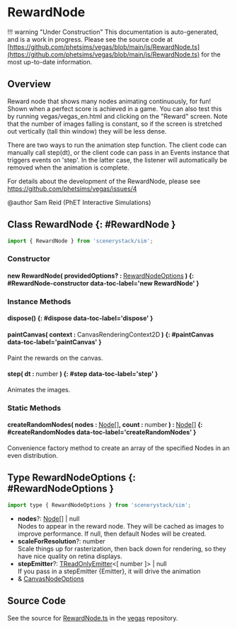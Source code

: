 # RewardNode

!!! warning "Under Construction"
    This documentation is auto-generated, and is a work in progress. Please see the source code at
    [https://github.com/phetsims/vegas/blob/main/js/RewardNode.ts](https://github.com/phetsims/vegas/blob/main/js/RewardNode.ts) for the most up-to-date information.

## Overview

Reward node that shows many nodes animating continuously, for fun!  Shown when a perfect score is achieved in a game.
You can also test this by running vegas/vegas_en.html and clicking on the "Reward" screen.
Note that the number of images falling is constant, so if the screen is stretched out vertically (tall thin window)
they will be less dense.

There are two ways to run the animation step function.  The client code can manually call step(dt), or the client
code can pass in an Events instance that triggers events on 'step'. In the latter case, the listener will
automatically be removed when the animation is complete.

For details about the development of the RewardNode, please see https://github.com/phetsims/vegas/issues/4

@author Sam Reid (PhET Interactive Simulations)

## Class RewardNode {: #RewardNode }


```js
import { RewardNode } from 'scenerystack/sim';
```
### Constructor

#### new RewardNode( providedOptions? : <span style="font-weight: 400;">[RewardNodeOptions](../sim/RewardNode.md#RewardNodeOptions)</span> ) {: #RewardNode-constructor data-toc-label='new RewardNode' }

### Instance Methods

#### dispose() {: #dispose data-toc-label='dispose' }

#### paintCanvas( context : <span style="font-weight: 400;">CanvasRenderingContext2D</span> ) {: #paintCanvas data-toc-label='paintCanvas' }

Paint the rewards on the canvas.

#### step( dt : <span style="font-weight: 400;"><span style="color: hsla(calc(var(--md-hue) + 180deg),80%,40%,1);">number</span></span> ) {: #step data-toc-label='step' }

Animates the images.

### Static Methods

#### createRandomNodes( nodes : <span style="font-weight: 400;">[Node](../scenery/Node.md)[]</span>, count : <span style="font-weight: 400;"><span style="color: hsla(calc(var(--md-hue) + 180deg),80%,40%,1);">number</span></span> ) : <span style="font-weight: 400;">[Node](../scenery/Node.md)[]</span> {: #createRandomNodes data-toc-label='createRandomNodes' }

Convenience factory method to create an array of the specified Nodes in an even distribution.



## Type RewardNodeOptions {: #RewardNodeOptions }


```js
import type { RewardNodeOptions } from 'scenerystack/sim';
```


- **nodes**?: [Node](../scenery/Node.md)[] | <span style="color: hsla(calc(var(--md-hue) + 180deg),80%,40%,1);">null</span>
<br>  Nodes to appear in the reward node. They will be cached as images to improve performance.
  If null, then default Nodes will be created.
- **scaleForResolution**?: <span style="color: hsla(calc(var(--md-hue) + 180deg),80%,40%,1);">number</span>
<br>  Scale things up for rasterization, then back down for rendering, so they have nice quality on retina displays.
- **stepEmitter**?: [TReadOnlyEmitter](../axon/TEmitter.md#TReadOnlyEmitter)&lt;[ <span style="color: hsla(calc(var(--md-hue) + 180deg),80%,40%,1);">number</span> ]&gt; | <span style="color: hsla(calc(var(--md-hue) + 180deg),80%,40%,1);">null</span>
<br>  If you pass in a stepEmitter {Emitter}, it will drive the animation
- &amp; [CanvasNodeOptions](../scenery/CanvasNode.md#CanvasNodeOptions)




## Source Code

See the source for [RewardNode.ts](https://github.com/phetsims/vegas/blob/main/js/RewardNode.ts) in the [vegas](https://github.com/phetsims/vegas) repository.
